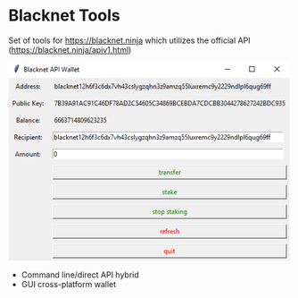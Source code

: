 # Blacknet Tools
Set of tools for https://blacknet.ninja which utilizes the official API (https://blacknet.ninja/apiv1.html)

![alt text](https://github.com/hclivess/blacknet_tools/blob/master/blacknetwallet.png)

- Command line/direct API hybrid
- GUI cross-platform wallet